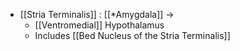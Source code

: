 - [[Stria Terminalis]] : [[*Amygdala]] ->
	- [[Ventromedial]] Hypothalamus
	- Includes [[Bed Nucleus of the Stria Terminalis]]